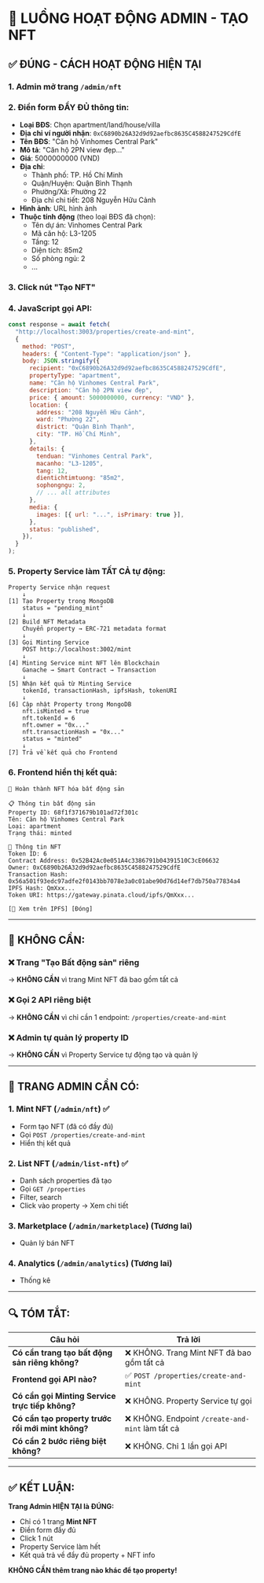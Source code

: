 # 🎯 LUỒNG HOẠT ĐỘNG ADMIN - TẠO NFT

## ✅ ĐÚNG - CÁCH HOẠT ĐỘNG HIỆN TẠI

### 1. Admin mở trang `/admin/nft`

### 2. Điền form **ĐẦY ĐỦ** thông tin:

- **Loại BĐS**: Chọn apartment/land/house/villa
- **Địa chỉ ví người nhận**: `0xC6890b26A32d9d92aefbc8635C4588247529CdfE`
- **Tên BĐS**: "Căn hộ Vinhomes Central Park"
- **Mô tả**: "Căn hộ 2PN view đẹp..."
- **Giá**: 5000000000 (VND)
- **Địa chỉ**:
  - Thành phố: TP. Hồ Chí Minh
  - Quận/Huyện: Quận Bình Thạnh
  - Phường/Xã: Phường 22
  - Địa chỉ chi tiết: 208 Nguyễn Hữu Cảnh
- **Hình ảnh**: URL hình ảnh
- **Thuộc tính động** (theo loại BĐS đã chọn):
  - Tên dự án: Vinhomes Central Park
  - Mã căn hộ: L3-1205
  - Tầng: 12
  - Diện tích: 85m2
  - Số phòng ngủ: 2
  - ...

### 3. Click nút **"Tạo NFT"**

### 4. JavaScript gọi API:

```javascript
const response = await fetch(
  "http://localhost:3003/properties/create-and-mint",
  {
    method: "POST",
    headers: { "Content-Type": "application/json" },
    body: JSON.stringify({
      recipient: "0xC6890b26A32d9d92aefbc8635C4588247529CdfE",
      propertyType: "apartment",
      name: "Căn hộ Vinhomes Central Park",
      description: "Căn hộ 2PN view đẹp",
      price: { amount: 5000000000, currency: "VND" },
      location: {
        address: "208 Nguyễn Hữu Cảnh",
        ward: "Phường 22",
        district: "Quận Bình Thạnh",
        city: "TP. Hồ Chí Minh",
      },
      details: {
        tenduan: "Vinhomes Central Park",
        macanho: "L3-1205",
        tang: 12,
        dientichtimtuong: "85m2",
        sophongngu: 2,
        // ... all attributes
      },
      media: {
        images: [{ url: "...", isPrimary: true }],
      },
      status: "published",
    }),
  }
);
```

### 5. Property Service làm TẤT CẢ tự động:

```
Property Service nhận request
    ↓
[1] Tạo Property trong MongoDB
    status = "pending_mint"
    ↓
[2] Build NFT Metadata
    Chuyển property → ERC-721 metadata format
    ↓
[3] Gọi Minting Service
    POST http://localhost:3002/mint
    ↓
[4] Minting Service mint NFT lên Blockchain
    Ganache → Smart Contract → Transaction
    ↓
[5] Nhận kết quả từ Minting Service
    tokenId, transactionHash, ipfsHash, tokenURI
    ↓
[6] Cập nhật Property trong MongoDB
    nft.isMinted = true
    nft.tokenId = 6
    nft.owner = "0x..."
    nft.transactionHash = "0x..."
    status = "minted"
    ↓
[7] Trả về kết quả cho Frontend
```

### 6. Frontend hiển thị kết quả:

```
🎉 Hoàn thành NFT hóa bất động sản

📋 Thông tin bất động sản
Property ID: 68f1f371679b101ad72f301c
Tên: Căn hộ Vinhomes Central Park
Loại: apartment
Trạng thái: minted

🎨 Thông tin NFT
Token ID: 6
Contract Address: 0x52B42Ac0e051A4c3386791b04391510C3cE06632
Owner: 0xC6890b26A32d9d92aefbc8635C4588247529CdfE
Transaction Hash: 0x56a501f93edc97adfe2f0143bb7078e3a0c01abe90d76d14ef7db750a77834a4
IPFS Hash: QmXxx...
Token URI: https://gateway.pinata.cloud/ipfs/QmXxx...

[🔗 Xem trên IPFS] [Đóng]
```

---

## 🚫 KHÔNG CẦN:

### ❌ Trang "Tạo Bất động sản" riêng

→ **KHÔNG CẦN** vì trang Mint NFT đã bao gồm tất cả

### ❌ Gọi 2 API riêng biệt

→ **KHÔNG CẦN** vì chỉ cần 1 endpoint: `/properties/create-and-mint`

### ❌ Admin tự quản lý property ID

→ **KHÔNG CẦN** vì Property Service tự động tạo và quản lý

---

## 📱 TRANG ADMIN CẦN CÓ:

### 1. **Mint NFT** (`/admin/nft`) ✅

- Form tạo NFT (đã có đầy đủ)
- Gọi `POST /properties/create-and-mint`
- Hiển thị kết quả

### 2. **List NFT** (`/admin/list-nft`) ✅

- Danh sách properties đã tạo
- Gọi `GET /properties`
- Filter, search
- Click vào property → Xem chi tiết

### 3. **Marketplace** (`/admin/marketplace`) (Tương lai)

- Quản lý bán NFT

### 4. **Analytics** (`/admin/analytics`) (Tương lai)

- Thống kê

---

## 🔍 TÓM TẮT:

| Câu hỏi                                           | Trả lời                                          |
| ------------------------------------------------- | ------------------------------------------------ |
| **Có cần trang tạo bất động sản riêng không?**    | ❌ KHÔNG. Trang Mint NFT đã bao gồm tất cả       |
| **Frontend gọi API nào?**                         | ✅ `POST /properties/create-and-mint`            |
| **Có cần gọi Minting Service trực tiếp không?**   | ❌ KHÔNG. Property Service tự gọi                |
| **Có cần tạo property trước rồi mới mint không?** | ❌ KHÔNG. Endpoint `/create-and-mint` làm tất cả |
| **Có cần 2 bước riêng biệt không?**               | ❌ KHÔNG. Chỉ 1 lần gọi API                      |

---

## ✅ KẾT LUẬN:

**Trang Admin HIỆN TẠI là ĐÚNG:**

- Chỉ có 1 trang **Mint NFT**
- Điền form đầy đủ
- Click 1 nút
- Property Service làm hết
- Kết quả trả về đầy đủ property + NFT info

**KHÔNG CẦN thêm trang nào khác để tạo property!**

